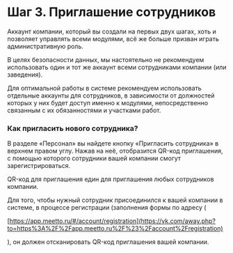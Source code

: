 # Шаг 3. Приглашение сотрудников

Аккаунт компании, который вы создали на первых двух шагах, хоть и позволяет управлять всеми модулями, всё же больше призван играть административную роль.

В целях безопасности данных, мы настоятельно не рекомендуем использовать один и тот же аккаунт всеми сотрудниками компании (или заведения).

Для оптимальной работы в системе рекомендуем использовать отдельные аккаунты для сотрудников, в зависимости от должностей которых у них будет доступ именно к модулями, непосредственно связанным с их обязанностями и участками работ.

### Как пригласить нового сотрудника? <a href="#kak-priglasit-novogo-sotrudnika" id="kak-priglasit-novogo-sotrudnika"></a>

В разделе «Персонал» вы найдете кнопку «Пригласить сотрудника» в верхнем правом углу. Нажав на неё, отобразится QR-код приглашения, с помощью которого сотрудники вашей компании смогут зарегистрироваться.

QR-код для приглашения един для приглашения любых сотрудников компании.

Для того, чтобы нужный сотрудник присоединился к вашей компании в системе, в процессе регистрации (заполнения формы по адресу (

[https://app.meetto.ru/#/account/registration](https://vk.com/away.php?to=https%3A%2F%2Fapp.meetto.ru%2F%23%2Faccount%2Fregistration)

), он должен отсканировать QR-код приглашения вашей компании.
